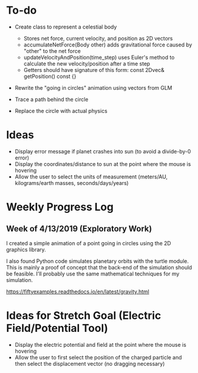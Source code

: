 # To-do

* Create class to represent a celestial body
  * Stores net force, current velocity, and position as 2D vectors
  * accumulateNetForce(Body other) adds gravitational force caused by "other" to the net force
  * updateVelocityAndPosition(time_step) uses Euler's method to calculate the new velocity/position after a time step
  * Getters should have signature of this form: const 2Dvec& getPosition() const {}

* Rewrite the "going in circles" animation using vectors from GLM
* Trace a path behind the circle
* Replace the circle with  actual physics

# Ideas

* Display error message if planet crashes into sun (to avoid a divide-by-0 error)
* Display the coordinates/distance to sun at the point where the mouse is hovering
* Allow the user to select the units of measurement (meters/AU, kilograms/earth masses, seconds/days/years)

# Weekly Progress Log

## Week of 4/13/2019 (Exploratory Work)

I created a simple animation of a point going in circles using the 2D graphics library.

I also found Python code simulates planetary orbits with the turtle module. This is mainly a proof of concept that
the back-end of the simulation should be feasible. I'll probably use the same mathematical techniques for my simulation.

https://fiftyexamples.readthedocs.io/en/latest/gravity.html

# Ideas for Stretch Goal (Electric Field/Potential Tool)

* Display the electric potential and field at the point where the mouse is hovering
* Allow the user to first select the position of the charged particle and then select the displacement vector
(no dragging necessary)
